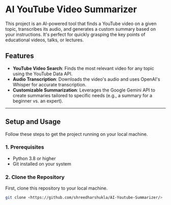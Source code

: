 # AI YouTube Video Summarizer

This project is an AI-powered tool that finds a YouTube video on a given topic, transcribes its audio, and generates a custom summary based on your instructions. It's perfect for quickly grasping the key points of educational videos, talks, or lectures.

## Features

- **YouTube Video Search**: Finds the most relevant video for any topic using the YouTube Data API.
- **Audio Transcription**: Downloads the video's audio and uses OpenAI's Whisper for accurate transcription.
- **Customizable Summarization**: Leverages the Google Gemini API to create summaries tailored to specific needs (e.g., a summary for a beginner vs. an expert).

---

## Setup and Usage

Follow these steps to get the project running on your local machine.

### 1. Prerequisites

- Python 3.8 or higher
- Git installed on your system

### 2. Clone the Repository

First, clone this repository to your local machine.

```bash
git clone <https://github.com/shreedharshukla/AI-Youtube-Summarizer/>
